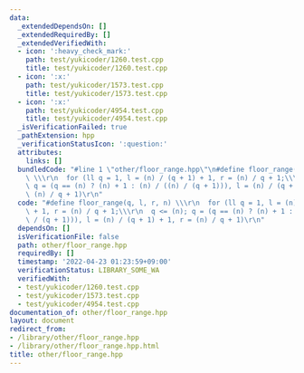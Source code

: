 ```yaml
---
data:
  _extendedDependsOn: []
  _extendedRequiredBy: []
  _extendedVerifiedWith:
  - icon: ':heavy_check_mark:'
    path: test/yukicoder/1260.test.cpp
    title: test/yukicoder/1260.test.cpp
  - icon: ':x:'
    path: test/yukicoder/1573.test.cpp
    title: test/yukicoder/1573.test.cpp
  - icon: ':x:'
    path: test/yukicoder/4954.test.cpp
    title: test/yukicoder/4954.test.cpp
  _isVerificationFailed: true
  _pathExtension: hpp
  _verificationStatusIcon: ':question:'
  attributes:
    links: []
  bundledCode: "#line 1 \"other/floor_range.hpp\"\n#define floor_range(q, l, r, n)\
    \ \\\r\n  for (ll q = 1, l = (n) / (q + 1) + 1, r = (n) / q + 1;\\\r\n  q <= (n);\
    \ q = (q == (n) ? (n) + 1 : (n) / ((n) / (q + 1))), l = (n) / (q + 1) + 1, r =\
    \ (n) / q + 1)\r\n"
  code: "#define floor_range(q, l, r, n) \\\r\n  for (ll q = 1, l = (n) / (q + 1)\
    \ + 1, r = (n) / q + 1;\\\r\n  q <= (n); q = (q == (n) ? (n) + 1 : (n) / ((n)\
    \ / (q + 1))), l = (n) / (q + 1) + 1, r = (n) / q + 1)\r\n"
  dependsOn: []
  isVerificationFile: false
  path: other/floor_range.hpp
  requiredBy: []
  timestamp: '2022-04-23 01:23:59+09:00'
  verificationStatus: LIBRARY_SOME_WA
  verifiedWith:
  - test/yukicoder/1260.test.cpp
  - test/yukicoder/1573.test.cpp
  - test/yukicoder/4954.test.cpp
documentation_of: other/floor_range.hpp
layout: document
redirect_from:
- /library/other/floor_range.hpp
- /library/other/floor_range.hpp.html
title: other/floor_range.hpp
---
```

